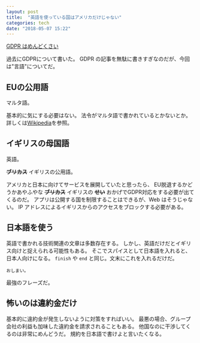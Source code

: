 ```yaml
---
layout: post
title:  "英語を使っている国はアメリカだけじゃない"
categories: tech
date: "2018-05-07 15:22"
---
```


[GDPR はめんどくさい](https://makietan.github.io/tech/2018/04/19/report2.html)

過去にGDPRについて書いた。
GDPR の記事を無駄に書きすぎなのだが、今回は"言語"についてだ。

## EUの公用語

マルタ語。

基本的に気にする必要はない。
法令がマルタ語で書かれているとかないとか。
詳しくは[Wikipedia](https://ja.wikipedia.org/wiki/%E6%AC%A7%E5%B7%9E%E9%80%A3%E5%90%88%E3%81%AE%E8%A8%80%E8%AA%9E#%E3%83%9E%E3%83%AB%E3%82%BF%E8%AA%9E)を参照。

## イギリスの母国語

英語。

~~**ブリカス**~~ イギリスの公用語。

アメリカと日本に向けてサービスを展開していたと思ったら、
EU脱退するかどうかあやふやな ~~**ブリカス**~~ イギリスの ~~**せい**~~ おかげでGDPR対応をする必要が出てくるのだ。
アプリは公開する国を制限することはできるが、Web はそうじゃない。
IP アドレスによるイギリスからのアクセスをブロックする必要がある。

## 日本語を使う

英語で書かれる技術関連の文章は多数存在する。
しかし、英語だけだとイギリス向けと捉えられる可能性もある。
そこでスパイスとして日本語を入れると、日本人向けになる。
`finish` や `end` と同じ。文末にこれを入れるだけだ。

```
おしまい。
```

最強のフレーズだ。

## 怖いのは違約金だけ

基本的に違約金が発生しないように対策をすればいい。
最悪の場合、グループ会社の利益も加味した違約金を請求されることもある。
他国なのに干渉してくるのは非常にめんどうだ。
規約を日本語で書けよと言いたくなる。

